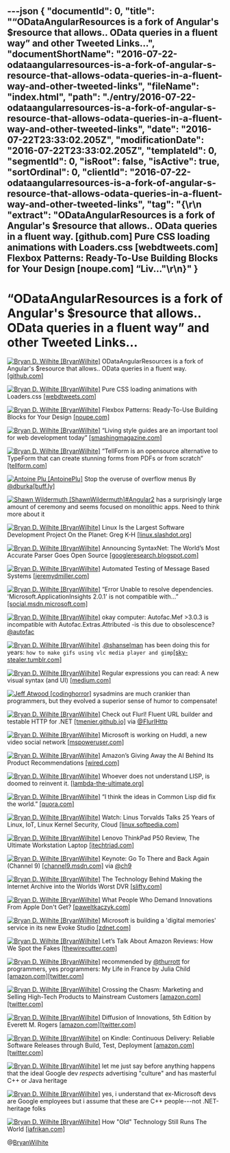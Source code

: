 ---json
{
  "documentId": 0,
  "title": "“ODataAngularResources is a fork of Angular's $resource that allows.. OData queries in a fluent way” and other Tweeted Links…",
  "documentShortName": "2016-07-22-odataangularresources-is-a-fork-of-angular-s-resource-that-allows-odata-queries-in-a-fluent-way-and-other-tweeted-links",
  "fileName": "index.html",
  "path": "./entry/2016-07-22-odataangularresources-is-a-fork-of-angular-s-resource-that-allows-odata-queries-in-a-fluent-way-and-other-tweeted-links",
  "date": "2016-07-22T23:33:02.205Z",
  "modificationDate": "2016-07-22T23:33:02.205Z",
  "templateId": 0,
  "segmentId": 0,
  "isRoot": false,
  "isActive": true,
  "sortOrdinal": 0,
  "clientId": "2016-07-22-odataangularresources-is-a-fork-of-angular-s-resource-that-allows-odata-queries-in-a-fluent-way-and-other-tweeted-links",
  "tag": "{\r\n  \"extract\": \"ODataAngularResources is a fork of Angular's $resource that allows.. OData queries in a fluent way. [github.com] Pure CSS loading animations with Loaders.css [webdtweets.com] Flexbox Patterns: Ready-To-Use Building Blocks for Your Design [noupe.com] “Liv...\"\r\n}"
}
---

# “ODataAngularResources is a fork of Angular's $resource that allows.. OData queries in a fluent way” and other Tweeted Links…

[<img alt="Bryan D. Wilhite [BryanWilhite]" src="https://songhay.blob.core.windows.net/shared-social-twitter/BryanWilhite.jpeg">](http://t.co/UNdqV0Z1zz "Bryan D. Wilhite [BryanWilhite]") ODataAngularResources is a fork of Angular's $resource that allows.. OData queries in a fluent way. [[github.com]](https://github.com/devnixs/ODataAngularResources)

[<img alt="Bryan D. Wilhite [BryanWilhite]" src="https://songhay.blob.core.windows.net/shared-social-twitter/BryanWilhite.jpeg">](http://t.co/UNdqV0Z1zz "Bryan D. Wilhite [BryanWilhite]") Pure CSS loading animations with Loaders.css [[webdtweets.com]](http://webdtweets.com/pure-css-loading-animations-with-loaders-css/)

[<img alt="Bryan D. Wilhite [BryanWilhite]" src="https://songhay.blob.core.windows.net/shared-social-twitter/BryanWilhite.jpeg">](http://t.co/UNdqV0Z1zz "Bryan D. Wilhite [BryanWilhite]") Flexbox Patterns: Ready-To-Use Building Blocks for Your Design [[noupe.com]](http://www.noupe.com/design/html-css/flexbox-patterns-97550.html)

[<img alt="Bryan D. Wilhite [BryanWilhite]" src="https://songhay.blob.core.windows.net/shared-social-twitter/BryanWilhite.jpeg">](http://t.co/UNdqV0Z1zz "Bryan D. Wilhite [BryanWilhite]") “Living style guides are an important tool for web development today” [[smashingmagazine.com]](https://www.smashingmagazine.com/2016/05/creating-a-living-style-guide-case-study/)

[<img alt="Bryan D. Wilhite [BryanWilhite]" src="https://songhay.blob.core.windows.net/shared-social-twitter/BryanWilhite.jpeg">](http://t.co/UNdqV0Z1zz "Bryan D. Wilhite [BryanWilhite]") “TellForm is an opensource alternative to TypeForm that can create stunning forms from PDFs or from scratch” [[tellform.com]](https://www.tellform.com/)

[<img alt="Antoine Plu [AntoinePlu]" src="https://songhay.blob.core.windows.net/shared-social-twitter/AntoinePlu.jpg">](https://t.co/5War9ASvj4 "Antoine Plu [AntoinePlu]") Stop the overuse of overflow menus By [@dburka](http://twitter.com/dburka)[[buff.ly]](http://buff.ly/2a0WFtv)

[<img alt="Shawn Wildermuth [ShawnWildermuth]" src="https://songhay.blob.core.windows.net/shared-social-twitter/ShawnWildermuth.jpg">](http://t.co/afPzPB8x56 "Shawn Wildermuth [ShawnWildermuth]")[#Angular2](http://twitter.com/search?q=%23Angular2) has a surprisingly large amount of ceremony and seems focused on monolithic apps. Need to think more about it

[<img alt="Bryan D. Wilhite [BryanWilhite]" src="https://songhay.blob.core.windows.net/shared-social-twitter/BryanWilhite.jpeg">](http://t.co/UNdqV0Z1zz "Bryan D. Wilhite [BryanWilhite]") Linux Is the Largest Software Development Project On the Planet: Greg K-H [[linux.slashdot.org]](https://linux.slashdot.org/story/16/05/12/184256/linux-is-the-largest-software-development-project-on-the-planet-greg-k-h?utm_source=feedly1.0mainlinkanon&utm_medium=feed)

[<img alt="Bryan D. Wilhite [BryanWilhite]" src="https://songhay.blob.core.windows.net/shared-social-twitter/BryanWilhite.jpeg">](http://t.co/UNdqV0Z1zz "Bryan D. Wilhite [BryanWilhite]") Announcing SyntaxNet: The World’s Most Accurate Parser Goes Open Source [[googleresearch.blogspot.com]](http://googleresearch.blogspot.com/2016/05/announcing-syntaxnet-worlds-most.html)

[<img alt="Bryan D. Wilhite [BryanWilhite]" src="https://songhay.blob.core.windows.net/shared-social-twitter/BryanWilhite.jpeg">](http://t.co/UNdqV0Z1zz "Bryan D. Wilhite [BryanWilhite]") Automated Testing of Message Based Systems [[jeremydmiller.com]](https://jeremydmiller.com/2016/05/16/automated-testing-of-message-based-systems/)

[<img alt="Bryan D. Wilhite [BryanWilhite]" src="https://songhay.blob.core.windows.net/shared-social-twitter/BryanWilhite.jpeg">](http://t.co/UNdqV0Z1zz "Bryan D. Wilhite [BryanWilhite]") “Error Unable to resolve dependencies. 'Microsoft.ApplicationInsights 2.0.1' is not compatible with…” [[social.msdn.microsoft.com]](https://social.msdn.microsoft.com/Forums/en-US/21e6237a-c798-4cff-a156-6fa7be1bca6a/difficulty-upgrading-to-20?forum=ApplicationInsights)

[<img alt="Bryan D. Wilhite [BryanWilhite]" src="https://songhay.blob.core.windows.net/shared-social-twitter/BryanWilhite.jpeg">](http://t.co/UNdqV0Z1zz "Bryan D. Wilhite [BryanWilhite]") okay computer: Autofac.Mef >3.0.3 is incompatible with Autofac.Extras.Attributed -is this due to obsolescence? [@autofac](http://twitter.com/autofac)

[<img alt="Bryan D. Wilhite [BryanWilhite]" src="https://songhay.blob.core.windows.net/shared-social-twitter/BryanWilhite.jpeg">](http://t.co/UNdqV0Z1zz "Bryan D. Wilhite [BryanWilhite]") .[@shanselman](http://twitter.com/shanselman) has been doing this for years: `how to make gifs using vlc media player and gimp`[[sky-stealer.tumblr.com]](http://sky-stealer.tumblr.com/post/23440323246/how-to-make-gifs-using-vlc-media-player-and-gimp)

[<img alt="Bryan D. Wilhite [BryanWilhite]" src="https://songhay.blob.core.windows.net/shared-social-twitter/BryanWilhite.jpeg">](http://t.co/UNdqV0Z1zz "Bryan D. Wilhite [BryanWilhite]") Regular expressions you can read: A new visual syntax (and UI) [[medium.com]](https://medium.com/@savolai/regular-expressions-you-can-read-a-new-visual-syntax-526c3cf45df1)

[<img alt="Jeff Atwood [codinghorror]" src="https://songhay.blob.core.windows.net/shared-social-twitter/codinghorror.png">](http://t.co/rM9N1bQpLr "Jeff Atwood [codinghorror]") sysadmins are much crankier than programmers, but they evolved a superior sense of humor to compensate!

[<img alt="Bryan D. Wilhite [BryanWilhite]" src="https://songhay.blob.core.windows.net/shared-social-twitter/BryanWilhite.jpeg">](http://t.co/UNdqV0Z1zz "Bryan D. Wilhite [BryanWilhite]") Check out Flurl! Fluent URL builder and testable HTTP for .NET [[tmenier.github.io]](http://tmenier.github.io/Flurl/) via [@FlurlHttp](http://twitter.com/FlurlHttp)

[<img alt="Bryan D. Wilhite [BryanWilhite]" src="https://songhay.blob.core.windows.net/shared-social-twitter/BryanWilhite.jpeg">](http://t.co/UNdqV0Z1zz "Bryan D. Wilhite [BryanWilhite]") Microsoft is working on Huddl, a new video social network [[mspoweruser.com]](http://mspoweruser.com/microsoft-working-huddl-social-network/)

[<img alt="Bryan D. Wilhite [BryanWilhite]" src="https://songhay.blob.core.windows.net/shared-social-twitter/BryanWilhite.jpeg">](http://t.co/UNdqV0Z1zz "Bryan D. Wilhite [BryanWilhite]") Amazon’s Giving Away the AI Behind Its Product Recommendations [[wired.com]](http://www.wired.com/2016/05/amazons-giving-away-ai-behind-product-recommendations/)

[<img alt="Bryan D. Wilhite [BryanWilhite]" src="https://songhay.blob.core.windows.net/shared-social-twitter/BryanWilhite.jpeg">](http://t.co/UNdqV0Z1zz "Bryan D. Wilhite [BryanWilhite]") Whoever does not understand LISP, is doomed to reinvent it. [[lambda-the-ultimate.org]](http://lambda-the-ultimate.org/node/2352)

[<img alt="Bryan D. Wilhite [BryanWilhite]" src="https://songhay.blob.core.windows.net/shared-social-twitter/BryanWilhite.jpeg">](http://t.co/UNdqV0Z1zz "Bryan D. Wilhite [BryanWilhite]") “I think the ideas in Common Lisp did fix the world.” [[quora.com]](https://www.quora.com/Where-did-we-go-wrong-Why-didnt-Common-Lisp-fix-the-world)

[<img alt="Bryan D. Wilhite [BryanWilhite]" src="https://songhay.blob.core.windows.net/shared-social-twitter/BryanWilhite.jpeg">](http://t.co/UNdqV0Z1zz "Bryan D. Wilhite [BryanWilhite]") Watch: Linus Torvalds Talks 25 Years of Linux, IoT, Linux Kernel Security, Cloud [[linux.softpedia.com]](http://linux.softpedia.com/blog/watch-linus-torvalds-talks-linux-kernel-s-25th-anniversary-and-development-iot-504013.shtml)

[<img alt="Bryan D. Wilhite [BryanWilhite]" src="https://songhay.blob.core.windows.net/shared-social-twitter/BryanWilhite.jpeg">](http://t.co/UNdqV0Z1zz "Bryan D. Wilhite [BryanWilhite]") Lenovo ThinkPad P50 Review, The Ultimate Workstation Laptop [[itechtriad.com]](https://itechtriad.com/2016/05/13/lenovo-thinkpad-p50-review/)

[<img alt="Bryan D. Wilhite [BryanWilhite]" src="https://songhay.blob.core.windows.net/shared-social-twitter/BryanWilhite.jpeg">](http://t.co/UNdqV0Z1zz "Bryan D. Wilhite [BryanWilhite]") Keynote: Go To There and Back Again (Channel 9) [[channel9.msdn.com]](https://channel9.msdn.com/Events/DEVintersection/DEVintersection-2016/Keynote-Go-To-There-and-Back-Again) via [@ch9](http://twitter.com/ch9)

[<img alt="Bryan D. Wilhite [BryanWilhite]" src="https://songhay.blob.core.windows.net/shared-social-twitter/BryanWilhite.jpeg">](http://t.co/UNdqV0Z1zz "Bryan D. Wilhite [BryanWilhite]") The Technology Behind Making the Internet Archive into the Worlds Worst DVR [[slifty.com]](https://slifty.com/2016/05/the-technology-behind-the-worlds-worst-dvr/)

[<img alt="Bryan D. Wilhite [BryanWilhite]" src="https://songhay.blob.core.windows.net/shared-social-twitter/BryanWilhite.jpeg">](http://t.co/UNdqV0Z1zz "Bryan D. Wilhite [BryanWilhite]") What People Who Demand Innovations From Apple Don't Get? [[paweltkaczyk.com]](http://paweltkaczyk.com/en/apple-innovations/)

[<img alt="Bryan D. Wilhite [BryanWilhite]" src="https://songhay.blob.core.windows.net/shared-social-twitter/BryanWilhite.jpeg">](http://t.co/UNdqV0Z1zz "Bryan D. Wilhite [BryanWilhite]") Microsoft is building a 'digital memories' service in its new Evoke Studio [[zdnet.com]](http://www.zdnet.com/article/microsoft-is-building-a-digital-memories-service-in-its-new-evoke-studio/#ftag=RSSbaffb68)

[<img alt="Bryan D. Wilhite [BryanWilhite]" src="https://songhay.blob.core.windows.net/shared-social-twitter/BryanWilhite.jpeg">](http://t.co/UNdqV0Z1zz "Bryan D. Wilhite [BryanWilhite]") Let’s Talk About Amazon Reviews: How We Spot the Fakes [[thewirecutter.com]](http://thewirecutter.com/2016/05/lets-talk-about-amazon-reviews/)

[<img alt="Bryan D. Wilhite [BryanWilhite]" src="https://songhay.blob.core.windows.net/shared-social-twitter/BryanWilhite.jpeg">](http://t.co/UNdqV0Z1zz "Bryan D. Wilhite [BryanWilhite]") recommended by [@thurrott](http://twitter.com/thurrott) for programmers, yes programmers: My Life in France by Julia Child [[amazon.com]](http://www.amazon.com/My-Life-France-Julia-Child-ebook/dp/B000GCFCI2%3FSubscriptionId%3D1SW6D7X6ZXXR92KVX0G2%26tag%3Dthekintespacec00%26linkCode%3Dxm2%26camp%3D2025%26creative%3D165953%26creativeASIN%3DB000GCFCI2)[[twitter.com]](http://twitter.com/BryanWilhite/status/731259054534746112/photo/1)

[<img alt="Bryan D. Wilhite [BryanWilhite]" src="https://songhay.blob.core.windows.net/shared-social-twitter/BryanWilhite.jpeg">](http://t.co/UNdqV0Z1zz "Bryan D. Wilhite [BryanWilhite]") Crossing the Chasm: Marketing and Selling High-Tech Products to Mainstream Customers [[amazon.com]](http://www.amazon.com/Crossing-Chasm-Marketing-High-Tech-Mainstream/dp/0060517123%3FSubscriptionId%3D1SW6D7X6ZXXR92KVX0G2%26tag%3Dthekintespacec00%26linkCode%3Dxm2%26camp%3D2025%26creative%3D165953%26creativeASIN%3D0060517123)[[twitter.com]](http://twitter.com/BryanWilhite/status/732359589190979584/photo/1)

[<img alt="Bryan D. Wilhite [BryanWilhite]" src="https://songhay.blob.core.windows.net/shared-social-twitter/BryanWilhite.jpeg">](http://t.co/UNdqV0Z1zz "Bryan D. Wilhite [BryanWilhite]") Diffusion of Innovations, 5th Edition by Everett M. Rogers [[amazon.com]](http://www.amazon.com/Diffusion-Innovations-Edition-Everett-Rogers-ebook/dp/B000FC0NH8%3FSubscriptionId%3D1SW6D7X6ZXXR92KVX0G2%26tag%3Dthekintespacec00%26linkCode%3Dxm2%26camp%3D2025%26creative%3D165953%26creativeASIN%3DB000FC0NH8)[[twitter.com]](http://twitter.com/BryanWilhite/status/732360144005173248/photo/1)

[<img alt="Bryan D. Wilhite [BryanWilhite]" src="https://songhay.blob.core.windows.net/shared-social-twitter/BryanWilhite.jpeg">](http://t.co/UNdqV0Z1zz "Bryan D. Wilhite [BryanWilhite]") on Kindle: Continuous Delivery: Reliable Software Releases through Build, Test, Deployment [[amazon.com]](http://www.amazon.com/Continuous-Delivery-Deployment-Automation-Addison-Wesley-ebook/dp/B003YMNVC0%3FSubscriptionId%3D1SW6D7X6ZXXR92KVX0G2%26tag%3Dthekintespacec00%26linkCode%3Dxm2%26camp%3D2025%26creative%3D165953%26creativeASIN%3DB003YMNVC0)[[twitter.com]](http://twitter.com/BryanWilhite/status/732709831157538816/photo/1)

[<img alt="Bryan D. Wilhite [BryanWilhite]" src="https://songhay.blob.core.windows.net/shared-social-twitter/BryanWilhite.jpeg">](http://t.co/UNdqV0Z1zz "Bryan D. Wilhite [BryanWilhite]") let me just say before anything happens that the ideal Google dev *respects* advertising "culture" and has masterful C++ or Java heritage

[<img alt="Bryan D. Wilhite [BryanWilhite]" src="https://songhay.blob.core.windows.net/shared-social-twitter/BryanWilhite.jpeg">](http://t.co/UNdqV0Z1zz "Bryan D. Wilhite [BryanWilhite]") yes, i understand that ex-Microsoft devs are Google employees but i assume that these are C++ people---not .NET-heritage folks

[<img alt="Bryan D. Wilhite [BryanWilhite]" src="https://songhay.blob.core.windows.net/shared-social-twitter/BryanWilhite.jpeg">](http://t.co/UNdqV0Z1zz "Bryan D. Wilhite [BryanWilhite]") How "Old" Technology Still Runs The World [[iafrikan.com]](http://www.iafrikan.com/2016/05/15/how-old-technology-still-runs-the-world/)

@[BryanWilhite](https://twitter.com/BryanWilhite)
